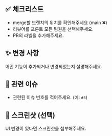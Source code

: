 ## ✅ 체크리스트

- merge할 브랜치의 위치를 확인해주세요 (main ❌)
- 리뷰어를 프론트 모든 팀원을 선택해주세요.
- PR의 라벨을 추가해주세요.

## ✨ 변경 사항

어떤 기능이 추가되거나 변경되었는지 설명해주세요.

## 🔗 관련 이슈

- 관련된 이슈 번호를 적어주세요. (예: `#3`)

## 📸 스크린샷 (선택)

UI 변경이 있다면 스크린샷을 첨부해주세요.
